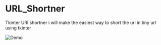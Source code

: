 # URL_Shortner
Tkinter URl shortner i will make the easiest way to short the url in tiny url using tkinter


![Demo](https://user-images.githubusercontent.com/44741414/163332219-ad7ed8ab-e9ba-449c-aa48-cdef4ddfacb8.png)
